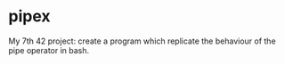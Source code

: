 # pipex
My 7th 42 project: create a program which replicate the behaviour of the pipe operator in bash.
